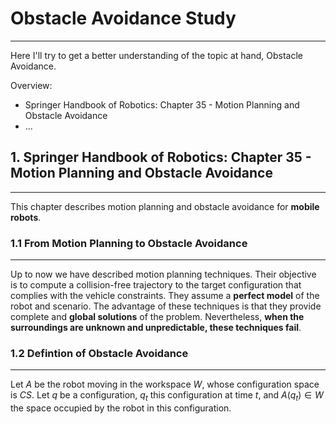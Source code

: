 # Obstacle Avoidance Study
------
Here I'll try to get a better understanding of the topic at hand, Obstacle Avoidance. 

Overview: 
-  Springer Handbook of Robotics: Chapter 35 - Motion Planning and Obstacle Avoidance
-  ...

## 1. Springer Handbook of Robotics: Chapter 35 - Motion Planning and Obstacle Avoidance
------
This chapter describes motion planning and obstacle avoidance for **mobile robots**.

### 1.1 From Motion Planning to Obstacle Avoidance
------
Up to now we have described motion planning techniques. Their objective is to compute a collision-free trajectory to the target configuration that complies with the vehicle constraints. They assume a **perfect model** of the robot and scenario. The advantage of these techniques is that they provide complete and **global solutions** of the problem. Nevertheless, **when the surroundings are unknown and unpredictable, these techniques fail**.

### 1.2 Defintion of Obstacle Avoidance
------
Let $A$ be the robot moving in the workspace $W$, whose configuration space is $CS$. Let $q$ be a configuration, $q_t$ this configuration at time $t$, and $A(q_t) \in W$ the space occupied by the robot in this configuration. 
